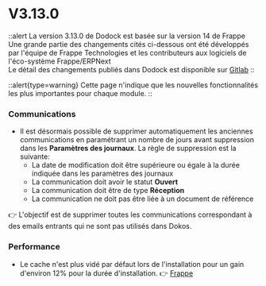 # V3.13.0

::alert
La version 3.13.0 de Dodock est basée sur la version 14 de Frappe  
Une grande partie des changements cités ci-dessous ont été développés par l'équipe de Frappe Technologies et les contributeurs aux logiciels de l'éco-système Frappe/ERPNext  
Le détail des changements publiés dans Dodock est disponible sur [Gitlab](https://gitlab.com/dokos/dodock/-/releases/v3.13.0)
::

::alert{type=warning}
Cette page n'indique que les nouvelles fonctionnalités les plus importantes pour chaque module.
::

### Communications

- Il est désormais possible de supprimer automatiquement les anciennes communications en paramétrant un nombre de jours avant suppression dans les **Paramètres des journaux**.
 La règle de suppression est la suivante:
  - La date de modification doit être supérieure ou égale à la durée indiquée dans les paramètres des journaux
  - La communication doit avoir le statut **Ouvert**
  - La communication doit être de type **Réception**
  - La communication ne doit pas être liée à un document de référence

:point_right: L'objectif est de supprimer toutes les communications correspondant à des emails entrants qui ne sont pas utilisés dans Dokos.

### Performance

- Le cache n'est plus vidé par défaut lors de l'installation pour un gain d'environ 12% pour la durée d'installation.
:point_right: [Frappe](https://github.com/frappe/frappe/pull/19019)